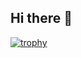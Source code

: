 ## Hi there 👋

[![trophy](https://github-profile-trophy.vercel.app/?username=rorsharck&theme=onedark)](https://github.com/ryo-ma/github-profile-trophy)
<!--
**rorsharck/rorsharck** is a ✨ _special_ ✨ repository because its `README.md` (this file) appears on your GitHub profile.

Here are some ideas to get you started:

- 🔭 I’m currently working on ...
- 🌱 I’m currently learning ...
- 👯 I’m looking to collaborate on ...
- 🤔 I’m looking for help with ...
- 💬 Ask me about ...
- 📫 How to reach me: ...
- 😄 Pronouns: ...
- ⚡ Fun fact: ...
-->
